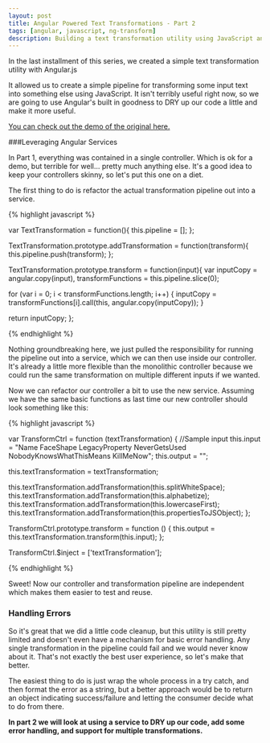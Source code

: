 ```yaml
---
layout: post
title: Angular Powered Text Transformations - Part 2
tags: [angular, javascript, ng-transform]
description: Building a text transformation utility using JavaScript and Angular.js. Using services to clean up our code.
---
```


In the last installment of this series, we created a simple text transformation utility with Angular.js

It allowed us to create a simple pipeline for transforming some input text into something else using JavaScript. It
isn't terribly useful right now, so we are going to use Angular's built in goodness to DRY up our code a little and
make it more useful.

[You can check out the demo of the original here.](http://jsfiddle.net/jwcarroll/zwrzf/ "Simple Angular Text Transformation Utility")

###Leveraging Angular Services

In Part 1, everything was contained in a single controller. Which is ok for a demo, but terrible for well... pretty much
anything else. It's a good idea to keep your controllers skinny, so let's put this one on a diet.

The first thing to do is refactor the actual transformation pipeline out into a service.

{% highlight javascript %}

var TextTransformation = function(){
  this.pipeline = [];
};

TextTransformation.prototype.addTransformation = function(transform){
  this.pipeline.push(transform);
};

TextTransformation.prototype.transform = function(input){
  var inputCopy = angular.copy(input),
    transformFunctions = this.pipeline.slice(0);

  for (var i = 0; i < transformFunctions.length; i++) {
    inputCopy = transformFunctions[i].call(this, angular.copy(inputCopy));
  }

  return inputCopy;
};

{% endhighlight %}

Nothing groundbreaking here, we just pulled the responsibility for running the pipeline out into a service, which we
can then use inside our controller. It's already a little more flexible than the monolithic controller because we could
run the same transformation on multiple different inputs if we wanted.

Now we can refactor our controller a bit to use the new service. Assuming we have the same basic functions as last time
our new controller should look something like this:

{% highlight javascript %}

var TransformCtrl = function (textTransformation) {
  //Sample input
  this.input = "Name    FaceShape   LegacyProperty  NeverGetsUsed   NobodyKnowsWhatThisMeans KillMeNow";
  this.output = "";

  this.textTransformation = textTransformation;

  this.textTransformation.addTransformation(this.splitWhiteSpace);
  this.textTransformation.addTransformation(this.alphabetize);
  this.textTransformation.addTransformation(this.lowercaseFirst);
  this.textTransformation.addTransformation(this.propertiesToJSObject);
};

TransformCtrl.prototype.transform = function () {
  this.output = this.textTransformation.transform(this.input);
};

TransformCtrl.$inject = ['textTransformation'];

{% endhighlight %}

Sweet! Now our controller and transformation pipeline are independent which makes them easier to test and reuse.

### Handling Errors

So it's great that we did a little code cleanup, but this utility is still pretty limited and doesn't even have a
mechanism for basic error handling. Any single transformation in the pipeline could fail and we would never know about it.
That's not exactly the best user experience, so let's make that better.

The easiest thing to do is just wrap the whole process in a try catch, and then format the error as a string, but a
better approach would be to return an object indicating success/failure and letting the consumer decide what to do from there.



**In part 2 we will look at using a service to DRY up our code, add some error handling, and support for multiple transformations.**